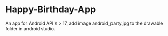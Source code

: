 # Happy-Birthday-App
An app for Android API's > 17, 
add image android_party.jpg to the drawable folder in android studio.
